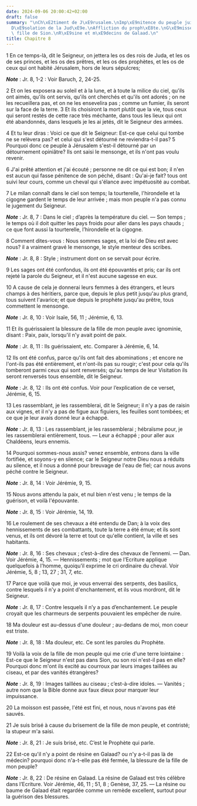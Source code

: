 ```yaml
---
date: 2024-09-06 20:00:42+02:00
draft: false
summary: "\nCh\xE2timent de J\xE9rusalem.\nImp\xE9nitence du peuple juif.\nFaux sages.\n\
  D\xE9solation de la Jud\xE9e.\nAffliction du proph\xE8te.\nG\xE9missement de la\
  \ fille de Sion.\nR\xE9sine et m\xE9decins de Galaad.\n"
title: Chapitre 8
---
```





1 En ce temps-là, dit le Seigneur, on jettera les os des rois de Juda, et les os de ses princes, et les os des prêtres, et les os des prophètes, et les os de ceux qui ont habité Jérusalem, hors de leurs sépulcres;

***Note*** :  Jr. 8, 1-2 : Voir Baruch, 2, 24-25.

2 Et on les exposera au soleil et à la lune, et à toute la milice du ciel, qu'ils ont aimés, qu'ils ont servis, qu'ils ont cherchés et qu'ils ont adorés ; on ne les recueillera pas, et on ne les ensevelira pas ; comme un fumier, ils seront sur la face de la terre. 3 Et ils choisiront la mort plutôt que la vie, tous ceux qui seront restés de cette race très méchante, dans tous les lieux qui ont été abandonnés, dans lesquels je les ai jetés, dit le Seigneur des armées.


4 Et tu leur diras : Voici ce que dit le Seigneur: Est-ce que celui qui tombe ne se relèvera pas? et celui qui s'est détourné ne reviendra-t-il pas? 5 Pourquoi donc ce peuple à Jérusalem s'est-il détourné par un détournement opiniâtre? Ils ont saisi le mensonge, et ils n'ont pas voulu revenir.


6 J'ai prêté attention et j'ai écouté ; personne ne dit ce qui est bon; il n'en est aucun qui fasse pénitence de son péché, disant : Qu'ai-je fait? tous ont suivi leur cours, comme un cheval qui s'élance avec impétuosité au combat.


7 Le milan connaît dans le ciel son temps; la tourterelle, l'hirondelle et la cigogne gardent le temps de leur arrivée ; mais mon peuple n'a pas connu le jugement du Seigneur.

***Note*** :  Jr. 8, 7 : Dans le ciel ; d’après la température du ciel. ― Son temps ; le temps où il doit quitter les pays froids pour aller dans les pays chauds ; ce que font aussi la tourterelle, l’hirondelle et la cigogne.


8 Comment dites-vous : Nous sommes sages, et la loi de Dieu est avec nous? il a vraiment gravé le mensonge, le style menteur des scribes.

***Note*** :  Jr. 8, 8 : Style ; instrument dont on se servait pour écrire.

9 Les sages ont été confondus, ils ont été épouvantés et pris; car ils ont rejeté la parole du Seigneur, et il n'est aucune sagesse en eux.


10 A cause de cela je donnerai leurs femmes à des étrangers, et leurs champs à des héritiers, parce que, depuis le plus petit jusqu'au plus grand, tous suivent l'avarice; et que depuis le prophète jusqu'au prêtre, tous commettent le mensonge.

***Note*** :  Jr. 8, 10 : Voir Isaïe, 56, 11 ; Jérémie, 6, 13.

11 Et ils guérissaient la blessure de la fille de mon peuple avec ignominie, disant : Paix, paix, lorsqu'il n'y avait point de paix.

***Note*** :  Jr. 8, 11 : Ils guérissaient, etc. Comparer à Jérémie, 6, 14.

12 Ils ont été confus, parce qu'ils ont fait des abominations ; et encore ne l'ont-ils pas été entièrement, et n'ont-ils pas su rougir; c'est pour cela qu'ils tomberont parmi ceux qui sont renversés; qu'au temps de leur Visitation ils seront renversés tous ensemble, dit le Seigneur.

***Note*** :  Jr. 8, 12 : Ils ont été confus. Voir pour l’explication de ce verset, Jérémie, 6, 15.


13 Les rassemblant, je les rassemblerai, dit le Seigneur; il n'y a pas de raisin aux vignes, et il n'y a pas de figue aux figuiers, les feuilles sont tombées; et ce que je leur avais donné leur a échappé.

***Note*** :  Jr. 8, 13 : Les rassemblant, je les rassemblerai ; hébraïsme pour, je les rassemblerai entièrement, tous. ― Leur a échappé ; pour aller aux Chaldéens, leurs ennemis.


14 Pourquoi sommes-nous assis? venez ensemble, entrons dans la ville fortifiée, et soyons-y en silence; car le Seigneur notre Dieu nous a réduits au silence, et il nous a donné pour breuvage de l'eau de fiel; car nous avons péché contre le Seigneur.

***Note*** :  Jr. 8, 14 : Voir Jérémie, 9, 15.

15 Nous avons attendu la paix, et nul bien n'est venu ; le temps de la guérison, et voilà l'épouvante.

***Note*** :  Jr. 8, 15 : Voir Jérémie, 14, 19.


16 Le roulement de ses chevaux a été entendu de Dan; à la voix des hennissements de ses combattants, toute la terre a été émue; et ils sont venus, et ils ont dévoré la terre et tout ce qu'elle contient, la ville et ses habitants.

***Note*** :  Jr. 8, 16 : Ses chevaux ; c’est-à-dire des chevaux de l’ennemi. ― Dan. Voir Jérémie, 4, 15. ― Hennissements ; mot que l’Ecriture applique quelquefois à l’homme, quoiqu’il exprime le cri ordinaire du cheval. Voir Jérémie, 5, 8 ; 13, 27 ; 31, 7, etc.

17 Parce que voilà que moi, je vous enverrai des serpents, des basilics, contre lesquels il n'y a point d'enchantement, et ils vous mordront, dit le Seigneur.

***Note*** :  Jr. 8, 17 : Contre lesquels il n’y a pas d’enchantement. Le peuple croyait que les charmeurs de serpents pouvaient les empêcher de nuire.


18 Ma douleur est au-dessus d'une douleur ; au-dedans de moi, mon coeur est triste.

***Note*** :  Jr. 8, 18 : Ma douleur, etc. Ce sont les paroles du Prophète.

19 Voilà la voix de la fille de mon peuple qui me crie d'une terre lointaine : Est-ce que le Seigneur n'est pas dans Sion, ou son roi n'est-il pas en elle? Pourquoi donc m'ont ils excité au courroux par leurs images taillées au ciseau, et par des vanités étrangères?

***Note*** :  Jr. 8, 19 : Images taillées au ciseau ; c’est-à-dire idoles. ― Vanités ; autre nom que la Bible donne aux faux dieux pour marquer leur impuissance.

20 La moisson est passée, l'été est fini, et nous, nous n'avons pas été sauvés.


21 Je suis brisé à cause du brisement de la fille de mon peuple, et contristé; la stupeur m'a saisi.

***Note*** :  Jr. 8, 21 : Je suis brisé, etc. C’est le Prophète qui parle.

22 Est-ce qu'il n'y a point de résine en Galaad? ou n'y a-t-il pas là de médecin? pourquoi donc n'a-t-elle pas été fermée, la blessure de la fille de mon peuple?

***Note*** :  Jr. 8, 22 : De résine en Galaad. La résine de Galaad est très célèbre dans l’Ecriture. Voir Jérémie, 46, 11 ; 51, 8 ; Genèse, 37, 25. ― La résine ou baume de Galaad était regardée comme un remède excellent, surtout pour la guérison des blessures.


